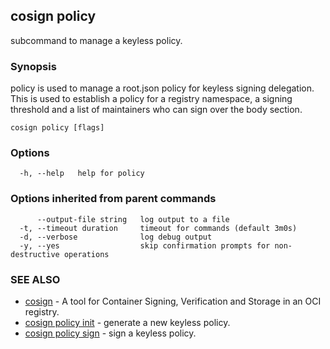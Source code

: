 ## cosign policy

subcommand to manage a keyless policy.

### Synopsis

policy is used to manage a root.json policy
for keyless signing delegation. This is used to establish a policy for a registry namespace,
a signing threshold and a list of maintainers who can sign over the body section.

```
cosign policy [flags]
```

### Options

```
  -h, --help   help for policy
```

### Options inherited from parent commands

```
      --output-file string   log output to a file
  -t, --timeout duration     timeout for commands (default 3m0s)
  -d, --verbose              log debug output
  -y, --yes                  skip confirmation prompts for non-destructive operations
```

### SEE ALSO

* [cosign](cosign.md)	 - A tool for Container Signing, Verification and Storage in an OCI registry.
* [cosign policy init](cosign_policy_init.md)	 - generate a new keyless policy.
* [cosign policy sign](cosign_policy_sign.md)	 - sign a keyless policy.

